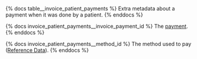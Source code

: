 {% docs table__invoice_patient_payments %}
Extra metadata about a payment when it was done by a patient.
{% enddocs %}

{% docs invoice_patient_payments__invoice_payment_id %}
The [payment](#!/source/source.tamanu.tamanu.invoice_payments).
{% enddocs %}

{% docs invoice_patient_payments__method_id %}
The method used to pay ([Reference Data](#!/source/source.tamanu.tamanu.reference_data)).
{% enddocs %}

